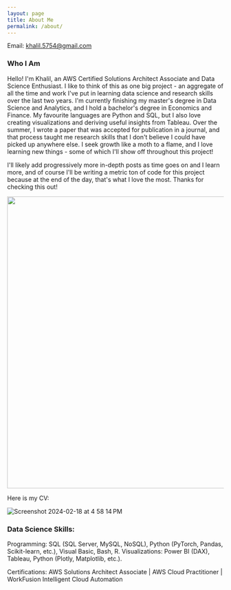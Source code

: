 ```yaml
---
layout: page
title: About Me
permalink: /about/
---
```

Email: khalil.5754@gmail.com

### Who I Am

Hello! I'm Khalil, an AWS Certified Solutions Architect Associate and Data Science Enthusiast. I like to think of this as one big project - an aggregate of all the time and work I've put in learning data science and research skills over the last two years. I'm currently finishing my master's degree in Data Science and Analytics, and I hold a bachelor's degree in Economics and Finance. My favourite languages are Python and SQL, but I also love creating visualizations and deriving useful insights from Tableau. Over the summer, I wrote a paper that was accepted for publication in a journal, and that process taught me research skills that I don't believe I could have picked up anywhere else. I seek growth like a moth to a flame, and I love learning new things - some of which I'll show off throughout this project!

I'll likely add progressively more in-depth posts as time goes on and I learn more, and of course I'll be writing a metric ton of code for this project because at the end of the day, that's what I love the most. Thanks for checking this out!

<img src="https://github.com/khalil5754/khalil5754.github.io/assets/44441178/4d17f5b0-0b8f-480a-a98a-c95d2ae36588" width="560" height="680">


Here is my CV:

![Screenshot 2024-02-18 at 4 58 14 PM](https://github.com/khalil5754/khalil5754.github.io/assets/44441178/a4f21cf0-f8d7-407c-9524-a4965be7a208)

### Data Science Skills: 

Programming: SQL (SQL Server, MySQL, NoSQL), Python (PyTorch, Pandas, Scikit-learn, etc.), Visual Basic, Bash, R.
Visualizations: Power BI (DAX), Tableau, Python (Plotly, Matplotlib, etc.).

Certifications: AWS Solutions Architect Associate | AWS Cloud Practitioner | WorkFusion Intelligent Cloud Automation
